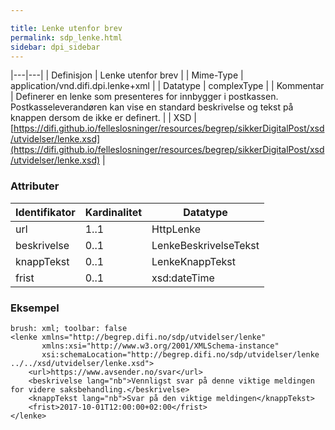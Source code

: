 ```yaml
---

title: Lenke utenfor brev  
permalink: sdp_lenke.html
sidebar: dpi_sidebar
---
```


|---|---|
| Definisjon | Lenke utenfor brev |
| Mime-Type | application/vnd.difi.dpi.lenke+xml |
| Datatype   | complexType |
| Kommentar  | Definerer en lenke som presenteres for innbygger i postkassen. Postkasseleverandøren kan vise en standard beskrivelse og tekst på knappen dersom de ikke er definert. |
| XSD        | [https://difi.github.io/felleslosninger/resources/begrep/sikkerDigitalPost/xsd/utvidelser/lenke.xsd](https://difi.github.io/felleslosninger/resources/begrep/sikkerDigitalPost/xsd/utvidelser/lenke.xsd) |

### Attributer

| Identifikator | Kardinalitet | Datatype   |
| --- | --- | --- |
| url           | 1..1         | HttpLenke             |
| beskrivelse   | 0..1         | LenkeBeskrivelseTekst |
| knappTekst    | 0..1         | LenkeKnappTekst       |
| frist         | 0..1         | xsd:dateTime          |

### Eksempel

``` 
brush: xml; toolbar: false
<lenke xmlns="http://begrep.difi.no/sdp/utvidelser/lenke"
       xmlns:xsi="http://www.w3.org/2001/XMLSchema-instance"
       xsi:schemaLocation="http://begrep.difi.no/sdp/utvidelser/lenke ../../xsd/utvidelser/lenke.xsd">
    <url>https://www.avsender.no/svar</url>
    <beskrivelse lang="nb">Vennligst svar på denne viktige meldingen for videre saksbehandling.</beskrivelse>
    <knappTekst lang="nb">Svar på den viktige meldingen</knappTekst>
    <frist>2017-10-01T12:00:00+02:00</frist>
</lenke>
```
